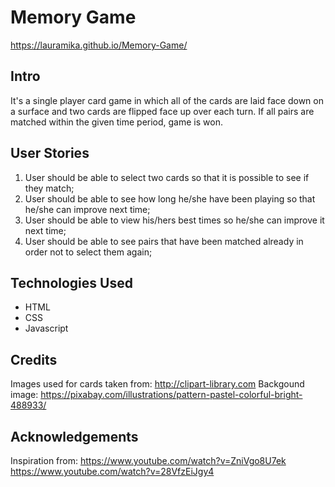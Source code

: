 # Memory Game
https://lauramika.github.io/Memory-Game/
## Intro
It's a single player card game in which all of the cards are 
laid face down on a surface and two cards are flipped face up over 
each turn. If all pairs are matched within the given time 
period, game is won.
## User Stories
1. User should be able to select two cards so that it is possible to see if they match;
2. User should be able to see how long he/she have been playing so that he/she can improve next time;
3. User should be able to view his/hers best times so he/she can improve it next time;
4. User should be able to see pairs that have been matched already in order not to select them again;
## Technologies Used
* HTML
* CSS
* Javascript
## Credits
Images used for cards taken from: http://clipart-library.com
Backgound image: https://pixabay.com/illustrations/pattern-pastel-colorful-bright-488933/
## Acknowledgements
Inspiration from:
https://www.youtube.com/watch?v=ZniVgo8U7ek
https://www.youtube.com/watch?v=28VfzEiJgy4